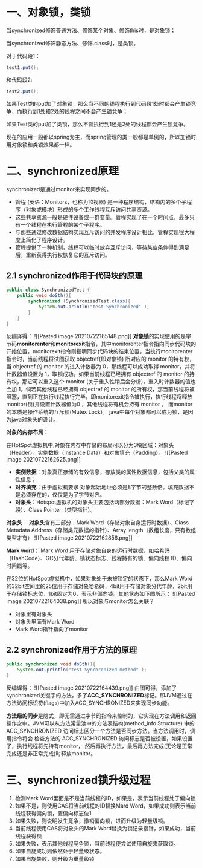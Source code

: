 # 一、对象锁，类锁
当synchronized修饰普通方法、修饰某个对象、修饰this时，是对象锁；

当synchronized修饰静态方法、修饰.class时，是类锁。

对于代码段1：
```java
test1.put();
```
和代码段2:
```java
test2.put();
```
如果Test类的put加了对象锁，那么当不同的线程执行到代码段1处时都会产生锁竞争，而执行到1处和2处的线程之间不会产生锁竞争；

如果Test类的put加了类锁，那么不管执行到1还是2处的线程都会产生锁竞争。

现在的应用一般都以spring为主，而spring管理的类一般都是单例的，所以加锁时用对象锁和类锁效果都一样。

# 二、synchronized原理
synchronized是通过monitor来实现同步的。
-   管程 (英语：Monitors，也称为监视器) 是一种程序结构，结构内的多个子程序（对象或模块）形成的多个工作线程互斥访问共享资源。
-   这些共享资源一般是硬件设备或一群变量。管程实现了在一个时间点，最多只有一个线程在执行管程的某个子程序。
-   与那些通过修改数据结构实现互斥访问的并发程序设计相比，管程实现很大程度上简化了程序设计。
-   管程提供了一种机制，线程可以临时放弃互斥访问，等待某些条件得到满足后，重新获得执行权恢复它的互斥访问。
## 2.1 synchronized作用于代码块的原理
```java
public class SynchronizedTest { 
	public void doSth(){ 
		synchronized (SynchronizedTest.class){ 
			System.out.println("test Synchronized" ); 
		} 
	} 
}
```
反编译得：
![[Pasted image 20210722165148.png]]
**对象锁**的实现使用的是字节码**monitorenter**和**monitorexit**指令，其中monitorenter指令指向同步代码块的开始位置，monitorexit指令则指明同步代码块的结束位置，当执行monitorenter指令时，当前线程将试图获取 objectref(即对象锁) 所对应的 monitor 的持有权，当 objectref 的 monitor 的进入计数器为 0，那线程可以成功取得 monitor，并将计数器值设置为 1，取锁成功。如果当前线程已经拥有 objectref 的 monitor 的持有权，那它可以重入这个 monitor (关于重入性稍后会分析)，重入时计数器的值也会加 1。倘若其他线程已经拥有 objectref 的 monitor 的所有权，那当前线程将被阻塞，直到正在执行线程执行完毕，即monitorexit指令被执行，执行线程将释放 monitor(锁)并设置计数器值为0 ，其他线程将有机会持有 monitor 。
而monitor的本质是操作系统的互斥锁(Mutex Lock)。
java中每个对象都可以成为锁，是因为java对象头的设计。

**对象的内存布局：**

在HotSpot虚拟机中,对象在内存中存储的布局可以分为3块区域：对象头（Header），实例数据（Instance Data）和对象填充（Padding）。
![[Pasted image 20210722162625.png]]
-   **实例数据**：对象真正存储的有效信息，存放类的属性数据信息，包括父类的属性信息；
-   **对齐填充**：由于虚拟机要求 对象起始地址必须是8字节的整数倍。填充数据不是必须存在的，仅仅是为了字节对齐。
-   **对象头**：Hotspot虚拟机的对象头主要包括两部分数据：Mark Word（标记字段）、Class Pointer（类型指针）。

**对象头：**
**对象头**含有三部分：Mark Word（存储对象自身运行时数据）、Class Metadata Address（存储类元数据的指针）、Array length（数组长度，只有数组类型才有）
![[Pasted image 20210722162856.png]]

**Mark word：**
Mark Word 用于存储对象自身的运行时数据，如哈希码（HashCode）、GC分代年龄、锁状态标志、线程持有的锁、偏向线程 ID、偏向时间戳等。

在32位的HotSpot虚拟机中，如果对象处于未被锁定的状态下，那么Mark Word的32bit空间里的25位用于存储对象哈希码，4bit用于存储对象分代年龄，2bit用于存储锁标志位，1bit固定为0，表示非偏向锁。其他状态如下图所示：
![[Pasted image 20210722164038.png]]
所以对象与monitor怎么关联？
-   对象里有对象头
-   对象头里面有Mark Word
-   Mark Word指针指向了monitor

## 2.2 synchronized作用于方法的原理
```java
public synchronized void doSth(){ 
	System.out.println("test Synchronized method" ); 
}
```
反编译得：
![[Pasted image 20210722164439.png]]
由图可得，添加了synchronized关键字的方法，多了**ACC_SYNCHRONIZED**标记。即JVM通过在方法访问标识符(flags)中加入ACC_SYNCHRONIZED来实现同步功能。

**方法级的同步**是隐式，即无需通过字节码指令来控制的，它实现在方法调用和返回操作之中。JVM可以从方法常量池中的方法表结构(method_info Structure) 中的 ACC_SYNCHRONIZED 访问标志区分一个方法是否同步方法。当方法调用时，调用指令将会 检查方法的 ACC_SYNCHRONIZED 访问标志是否被设置，如果设置了，执行线程将先持有monitor， 然后再执行方法，最后再方法完成(无论是正常完成还是非正常完成)时释放monitor。

# 三、synchronized锁升级过程
1.  检测Mark Word里面是不是当前线程的ID，如果是，表示当前线程处于偏向锁
2.  如果不是，则使用CAS将当前线程的ID替换Mard Word，如果成功则表示当前线程获得偏向锁，置偏向标志位1
3.  如果失败，则说明发生竞争，撤销偏向锁，进而升级为轻量级锁。
4.  当前线程使用CAS将对象头的Mark Word替换为锁记录指针，如果成功，当前线程获得锁
5.  如果失败，表示其他线程竞争锁，当前线程便尝试使用自旋来获取锁。
6.  如果自旋成功则依然处于轻量级状态。
7.  如果自旋失败，则升级为重量级锁